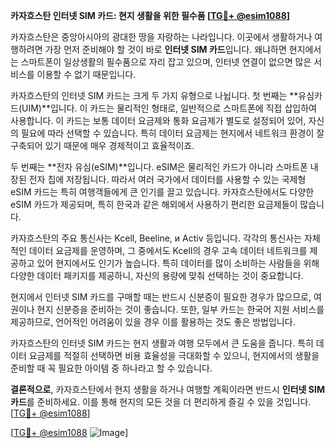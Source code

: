 **카자흐스탄 인터넷 SIM 카드: 현지 생활을 위한 필수품 [[TG💪+ @esim1088](https://t.me/s/esim1088)]**

카자흐스탄은 중앙아시아의 광대한 땅을 자랑하는 나라입니다. 이곳에서 생활하거나 여행하려면 가장 먼저 준비해야 할 것이 바로 **인터넷 SIM 카드**입니다. 왜냐하면 현지에서는 스마트폰이 일상생활의 필수품으로 자리 잡고 있으며, 인터넷 연결이 없으면 많은 서비스를 이용할 수 없기 때문입니다.

카자흐스탄의 인터넷 SIM 카드는 크게 두 가지 유형으로 나뉩니다. 첫 번째는 **유심카드(UIM)**입니다. 이 카드는 물리적인 형태로, 일반적으로 스마트폰에 직접 삽입하여 사용합니다. 이 카드는 보통 데이터 요금제와 통화 요금제가 별도로 설정되어 있어, 자신의 필요에 따라 선택할 수 있습니다. 특히 데이터 요금제는 현지에서 네트워크 환경이 잘 구축되어 있기 때문에 매우 경제적이고 효율적이죠.

두 번째는 **전자 유심(eSIM)**입니다. eSIM은 물리적인 카드가 아니라 스마트폰 내장된 전자 칩에 저장됩니다. 따라서 여러 국가에서 데이터를 사용할 수 있는 국제형 eSIM 카드는 특히 여행객들에게 큰 인기를 끌고 있습니다. 카자흐스탄에서도 다양한 eSIM 카드가 제공되며, 특히 한국과 같은 해외에서 사용하기 편리한 요금제들이 많습니다.

카자흐스탄의 주요 통신사는 Kcell, Beeline, и Activ 등입니다. 각각의 통신사는 자체적인 데이터 요금제를 운영하며, 그 중에서도 Kcell의 경우 고속 데이터 네트워크를 제공하고 있어 현지에서도 인기가 높습니다. 특히 데이터를 많이 소비하는 사람들을 위해 다양한 데이터 패키지를 제공하니, 자신의 용량에 맞춰 선택하는 것이 중요합니다.

현지에서 인터넷 SIM 카드를 구매할 때는 반드시 신분증이 필요한 경우가 많으므로, 여권이나 현지 신분증을 준비하는 것이 좋습니다. 또한, 일부 카드는 한국어 지원 서비스를 제공하므로, 언어적인 어려움이 있을 경우 이를 활용하는 것도 좋은 방법입니다.

카자흐스탄의 인터넷 SIM 카드는 현지 생활과 여행 모두에서 큰 도움을 줍니다. 특히 데이터 요금제를 적절히 선택하면 비용 효율성을 극대화할 수 있으니, 현지에서의 생활을 준비할 때 꼭 필요한 아이템 중 하나라고 할 수 있습니다.

**결론적으로**, 카자흐스탄에서 현지 생활을 하거나 여행할 계획이라면 반드시 **인터넷 SIM 카드**를 준비하세요. 이를 통해 현지의 모든 것을 더 편리하게 즐길 수 있을 것입니다. [[TG💪+ @esim1088](https://t.me/s/esim1088)]

[[TG💪+ @esim1088](https://t.me/s/esim1088) ![Image](https://i.postimg.cc/Y0z9fWf4/image.png)]